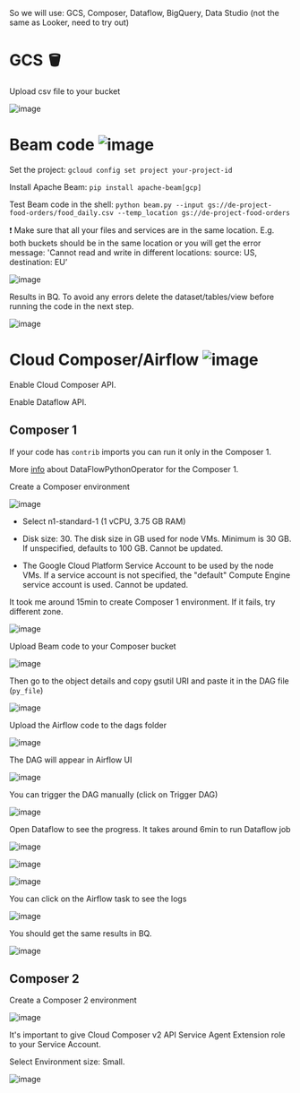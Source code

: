 So we will use: GCS, Composer, Dataflow, BigQuery, Data Studio (not the same as Looker, need to try out)

# GCS 🪣

Upload csv file to your bucket

![image](https://github.com/janaom/gcp-data-engineering-project-food-orders-etl/assets/83917694/285dcfd6-f212-418b-b5bc-e56beb35fa52)




# Beam code ![image](https://github.com/janaom/gcp-data-engineering-etl-with-composer-dataflow/assets/83917694/ccdad178-1609-41d7-9393-f47e065c9d29)


Set the project: `gcloud config set project your-project-id`

Install Apache Beam: `pip install apache-beam[gcp]`

Test Beam code in the shell: `python beam.py --input gs://de-project-food-orders/food_daily.csv --temp_location gs://de-project-food-orders`

❗  Make sure that all your files and services are in the same location. E.g. both buckets should be in the same location or you will get the error message: 'Cannot read and write in different locations: source: US, destination: EU’


![image](https://github.com/janaom/gcp-data-engineering-project-food-orders-etl/assets/83917694/ea3f1109-0672-4600-8d69-e5ea4e1c7484)


Results in BQ. To avoid any errors delete the dataset/tables/view before running the code in the next step. 

![image](https://github.com/janaom/gcp-data-engineering-project-food-orders-etl/assets/83917694/5a5d939a-8988-4ffe-a18f-aee0142ce75e)



# Cloud Composer/Airflow ![image](https://github.com/janaom/gcp-data-engineering-etl-with-composer-dataflow/assets/83917694/41c83c58-4685-41df-a3d8-3aedb1f94b23)


Enable Cloud Composer API.

Enable Dataflow API.

## Composer 1 

If your code has `contrib` imports you can run it only in the Composer 1.

More [info](https://airflow.apache.org/docs/apache-airflow/1.10.5/_api/airflow/contrib/operators/dataflow_operator/index.html#airflow.contrib.operators.dataflow_operator.DataFlowPythonOperator) about DataFlowPythonOperator for the Composer 1.

Create a Composer environment

![image](https://github.com/janaom/gcp-data-engineering-project-food-orders-etl/assets/83917694/885a4d8f-e48c-4bc3-84c6-8a13f0cf8fb4)


 - Select n1-standard-1 (1 vCPU, 3.75 GB RAM)

 - Disk size: 30. The disk size in GB used for node VMs. Minimum is 30 GB. If unspecified, defaults to 100 GB. Cannot be updated. 

 - The Google Cloud Platform Service Account to be used by the node VMs. If a service account is not specified, the "default" Compute Engine service account is used. Cannot be updated. 

It took me around 15min to create Composer 1 environment. If it fails, try different zone.

![image](https://github.com/janaom/gcp-data-engineering-project-food-orders-etl/assets/83917694/31f6b7f2-8aee-4f5e-9471-1c31903b9ca9)


Upload Beam code to your Composer bucket

![image](https://github.com/janaom/gcp-data-engineering-project-food-orders-etl/assets/83917694/99e182d7-2259-4099-8e28-5a7a3f8bc785)


Then go to the object details and copy gsutil URI and paste it in the DAG file (`py_file`)


![image](https://github.com/janaom/gcp-data-engineering-project-food-orders-etl/assets/83917694/9c598cf6-42d4-4792-81bc-dfdad86aebae)


Upload the Airflow code to the dags folder


![image](https://github.com/janaom/gcp-data-engineering-project-food-orders-etl/assets/83917694/f0e3d1f2-1d82-4acd-9ae7-a8631a920f0b)


The DAG will appear in Airflow UI

![image](https://github.com/janaom/gcp-data-engineering-project-food-orders-etl/assets/83917694/766cae5f-3062-4509-8c91-35c79eebd62d)


You can trigger the DAG manually (click on Trigger DAG)

![image](https://github.com/janaom/gcp-data-engineering-project-food-orders-etl/assets/83917694/40bdaccf-20aa-49e7-b96b-a4ee3ee7a8d8)


Open Dataflow to see the progress. It takes around 6min to run Dataflow job

![image](https://github.com/janaom/gcp-data-engineering-project-food-orders-etl/assets/83917694/5dcffb86-c666-4197-a634-2d5c2912980b)

![image](https://github.com/janaom/gcp-data-engineering-project-food-orders-etl/assets/83917694/687313a1-497a-4d28-b112-89f628a73e03)

![image](https://github.com/janaom/gcp-data-engineering-project-food-orders-etl/assets/83917694/6124d148-7c3d-460b-89d7-362f19649999)


You can click on the Airflow task to see the logs

![image](https://github.com/janaom/gcp-data-engineering-project-food-orders-etl/assets/83917694/664a77bd-fc38-45cc-b258-99b82e51e11d)


You should get the same results in BQ. 

![image](https://github.com/janaom/gcp-data-engineering-project-food-orders-etl/assets/83917694/ddd5f7b5-d809-46dc-8632-871287e4e39a)


## Composer 2

Create a Composer 2 environment

![image](https://github.com/janaom/gcp-data-engineering-etl-with-composer-dataflow/assets/83917694/349d0685-6174-4c35-8e2b-545e2f59488c)

It's important to give Cloud Composer v2 API Service Agent Extension role to your Service Account.

Select Environment size: Small.

![image](https://github.com/janaom/gcp-data-engineering-etl-with-composer-dataflow/assets/83917694/5377ced5-2b83-4f44-bdd0-fc0d51203954)




